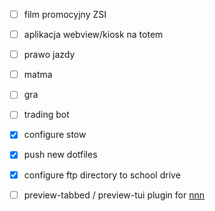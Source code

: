 - [ ] film promocyjny ZSI
- [ ] aplikacja webview/kiosk na totem
- [ ] prawo jazdy
- [ ] matma
- [ ] gra
- [ ] trading bot

- [x] configure stow
- [x] push new dotfiles
- [x] configure ftp directory to school drive
- [ ] preview-tabbed / preview-tui plugin for [nnn](https://github.com/jarun/nnn/wiki/Live-previews)
